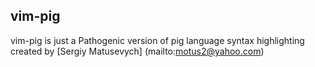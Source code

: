 ## vim-pig

vim-pig is just a Pathogenic version of pig language syntax 
highlighting created by [Sergiy Matusevych] (mailto:motus2@yahoo.com)
